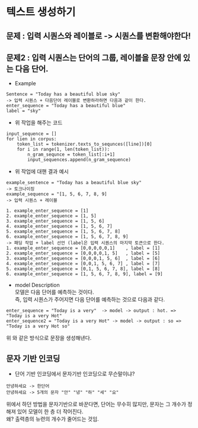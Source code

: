 # 텍스트 생성하기

## 문제 : 입력 시퀀스와 레이블로 -> 시퀀스를 변환해야한다!
## 문제2 : 입력 시퀀스는 단어의 그룹, 레이블을 문장 안에 있는 다음 단어.

- Example
```commandline
Sentence = "Today has a beautiful blue sky"
-> 입력 시퀀스 + 다음단어 레이블로 변환하라하면 다음과 같이 한다.
enter_sequence = "Today has a beautiful blue"
label = "sky"
```

- 위 작업을 해주는 코드

```commandline
input_sequence = []
for lien in corpus:
    token_list = tokenizer.texts_to_sequnces([line])[0]
    for i in range(1, len(token_list)):
        n_gram_sequnce = token_list[:i+1]
        input_sequences.append(n_gram_sequence)
```
- 위 작업에 대핸 결과 예시
```commandline
example_sentence = "Today has a beautiful blue sky"
-> 토크나이징
example_sequence = "[1, 5, 6, 7, 8, 9]
-> 입력 시퀀스 + 레이블

1. example_enter_sequence = [1]
2. example_enter_sequence = [1, 5]
3. example_enter_sequence = [1, 5, 6]
4. example_enter_sequence = [1, 5, 6, 7]
5. example_enter_sequence = [1, 5, 6, 7, 8]
6. example_enter_sequence = [1, 5, 6, 7, 8, 9]
-> 패딩 작업 + label 선언 (label은 입력 시퀀스의 마지막 토큰으로 한다.
1. example_enter_sequence = [0,0,0,0,0,1]    , label = [1]
2. example_enter_sequence = [0,0,0,0,1, 5]   , label = [5]
3. example_enter_sequence = [0,0,0,1, 5, 6]  , label = [6]
4. example_enter_sequence = [0,0,1, 5, 6, 7] , label = [7]
5. example_enter_sequence = [0,1, 5, 6, 7, 8], label = [8]
6. example_enter_sequence = [1, 5, 6, 7, 8, 9], label = [9]
```

- model Description <br>
모델은 다음 단어를 예측하는 것이다. <br>
즉, 입력 시퀀스가 주어지면 다음 단어를 예측하는 것으로 다음과 같다.
```commandline
enter_sequence = "Today is a very"  -> model -> output : hot. => "Today is a very Hot"
enter_sequence2 = "Today is a very Hot" -> model -> output : so => "Today is a very Hot so"
```
위 와 같은 방식으로 문장을 생성해낸다.

## 문자 기반 인코딩
- 단어 기반 인코딩에서 문자기반 인코딩으로 무슨말이냐?
```commandline
안녕하세요 -> 한단어
안녕하세요 -> 5개의 문자 "안" "녕" "하" "세" "요"
```

위에서 하던 방법을 문자기반으로 바꾼다면, 단어는 무수히 많지만, 문자는 그 개수가 정해져 있어 모델이 한 층 더 작어진다.<br>
왜? 출력층의 뉴련의 개수가 줄어드는 것임.
